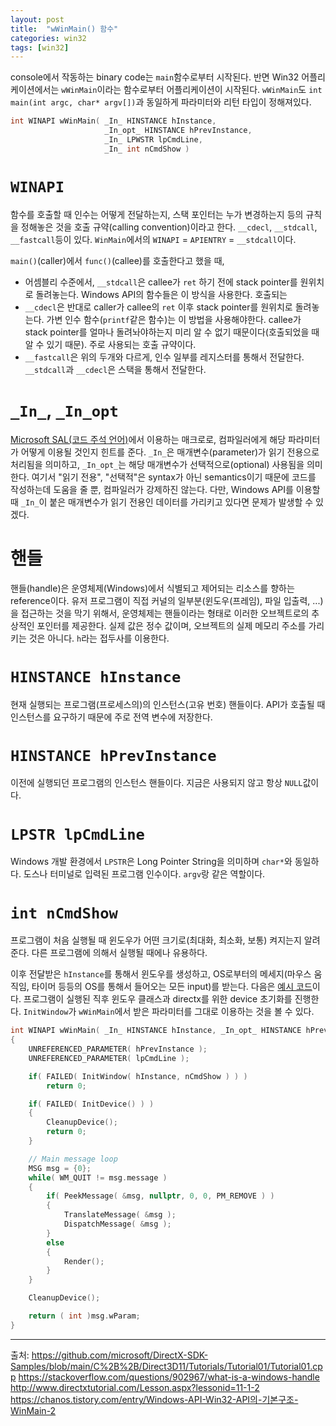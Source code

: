 ```yaml
---
layout: post
title:  "wWinMain() 함수"
categories: win32
tags: [win32]
---
```

console에서 작동하는 binary code는 `main`함수로부터 시작된다. 반면 Win32 어플리케이션에서는 `wWinMain`이라는 함수로부터 어플리케이션이 시작된다.
`wWinMain`도 `int main(int argc, char* argv[])`과 동일하게 파라미터와 리턴 타입이 정해져있다.

```cpp
int WINAPI wWinMain( _In_ HINSTANCE hInstance,
                     _In_opt_ HINSTANCE hPrevInstance,
                     _In_ LPWSTR lpCmdLine,
                     _In_ int nCmdShow )
```
# `WINAPI`
함수를 호출할 때 인수는 어떻게 전달하는지, 스택 포인터는 누가 변경하는지 등의 규칙을 정해놓은 것을 호출 규약(calling convention)이라고 한다.
`__cdecl`, `__stdcall`, `__fastcall`등이 있다. `WinMain`에서의 `WINAPI` = `APIENTRY` = `__stdcall`이다.

`main()`(caller)에서 `func()`(callee)를 호출한다고 했을 때,
- 어셈블리 수준에서, `__stdcall`은 callee가 `ret` 하기 전에 stack pointer를 원위치로 돌려놓는다. Windows API의 함수들은 이 방식을 사용한다. 호출되는
- `__cdecl`은 반대로 caller가 callee의 `ret` 이후 stack pointer를 원위치로 돌려놓는다. 가변 인수 함수(`printf`같은 함수)는 이 방법을 사용해야한다. callee가 stack pointer를 얼마나 돌려놔야하는지 미리 알 수 없기 때문이다(호출되었을 때 알 수 있기 때문). 주로 사용되는 호출 규약이다.
- `__fastcall`은 위의 두개와 다르게, 인수 일부를 레지스터를 통해서 전달한다. `__stdcall`과 `__cdecl`은 스택을 통해서 전달한다.

# `_In_`, `_In_opt`
[Microsoft SAL(코드 주석 언어)](https://learn.microsoft.com/ko-kr/cpp/code-quality/understanding-sal?view=msvc-170)에서 이용하는 매크로로, 컴파일러에게 해당 파라미터가 어떻게 이용될 것인지 힌트를 준다. `_In_`은 매개변수(parameter)가 읽기 전용으로 처리됨을 의미하고, `_In_opt_`는 해당 매개변수가 선택적으로(optional) 사용됨을 의미한다. 여기서 "읽기 전용", "선택적"은 syntax가 아닌 semantics이기 때문에 코드를 작성하는데 도움을 줄 뿐, 컴파일러가 강제하진 않는다. 다만, Windows API를 이용할 때 `_In_`이 붙은 매개변수가 읽기 전용인 데이터를 가리키고 있다면 문제가 발생할 수 있겠다.

# 핸들
핸들(handle)은 운영체제(Windows)에서 식별되고 제어되는 리소스를 향하는 reference이다. 유저 프로그램이 직접 커널의 일부분(윈도우(프레임), 파일 입출력, ...)을 접근하는 것을 막기 위해서, 운영체제는 핸들이라는 형태로 이러한 오브젝트로의 추상적인 포인터를 제공한다. 실제 값은 정수 값이며, 오브젝트의 실제 메모리 주소를 가리키는 것은 아니다. `h`라는 접두사를 이용한다.

# `HINSTANCE hInstance`
현재 실행되는 프로그램(프로세스의)의 인스턴스(고유 번호) 핸들이다. API가 호출될 때 인스턴스를 요구하기 때문에 주로 전역 변수에 저장한다.

# `HINSTANCE hPrevInstance`
이전에 실행되던 프로그램의 인스턴스 핸들이다. 지금은 사용되지 않고 항상 `NULL`값이다.

# `LPSTR lpCmdLine`
Windows 개발 환경에서 `LPSTR`은 Long Pointer String을 의미하며 `char*`와 동일하다. 도스나 터미널로 입력된 프로그램 인수이다. `argv`랑 같은 역할이다. 

# `int nCmdShow`
프로그램이 처음 실행될 때 윈도우가 어떤 크기로(최대화, 최소화, 보통) 켜지는지 알려준다. 다른 프로그램에 의해서 실행될 때에나 유용하다.

이후 전달받은 `hInstance`를 통해서 윈도우를 생성하고, OS로부터의 메세지(마우스 움직임, 타이머 등등의 OS를 통해서 들어오는 모든 input)를 받는다. 다음은 [예시 코드](https://github.com/microsoft/DirectX-SDK-Samples/blob/main/C%2B%2B/Direct3D11/Tutorials/Tutorial01/Tutorial01.cpp)이다. 프로그램이 실행된 직후 윈도우 클래스과 directx를 위한 device 초기화를 진행한다. `InitWindow`가 `wWinMain`에서 받은 파라미터를 그대로 이용하는 것을 볼 수 있다.

```cpp
int WINAPI wWinMain( _In_ HINSTANCE hInstance, _In_opt_ HINSTANCE hPrevInstance, _In_ LPWSTR lpCmdLine, _In_ int nCmdShow )
{
    UNREFERENCED_PARAMETER( hPrevInstance );
    UNREFERENCED_PARAMETER( lpCmdLine );

    if( FAILED( InitWindow( hInstance, nCmdShow ) ) )
        return 0;

    if( FAILED( InitDevice() ) )
    {
        CleanupDevice();
        return 0;
    }

    // Main message loop
    MSG msg = {0};
    while( WM_QUIT != msg.message )
    {
        if( PeekMessage( &msg, nullptr, 0, 0, PM_REMOVE ) )
        {
            TranslateMessage( &msg );
            DispatchMessage( &msg );
        }
        else
        {
            Render();
        }
    }

    CleanupDevice();

    return ( int )msg.wParam;
}
```

---
출처:
<https://github.com/microsoft/DirectX-SDK-Samples/blob/main/C%2B%2B/Direct3D11/Tutorials/Tutorial01/Tutorial01.cpp>
<https://stackoverflow.com/questions/902967/what-is-a-windows-handle>
<http://www.directxtutorial.com/Lesson.aspx?lessonid=11-1-2>
<https://chanos.tistory.com/entry/Windows-API-Win32-API의-기본구조-WinMain-2>